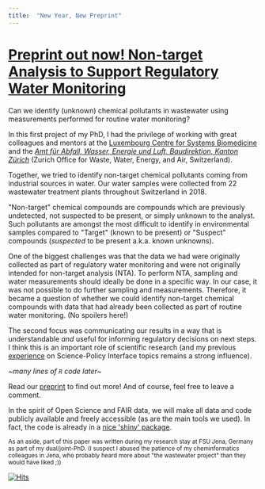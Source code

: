 ```yaml
---
title:  "New Year, New Preprint"
---
```


# [Preprint out now! Non-target Analysis to Support Regulatory Water Monitoring](https://www.researchsquare.com/article/rs-136443/v1)

Can we identify (unknown) chemical pollutants in wastewater using measurements performed for routine water monitoring? 

In this first project of my PhD, I had the privilege of working with great colleagues and mentors at the [Luxembourg Centre for Systems Biomedicine](https://wwwfr.uni.lu/lcsb/research/environmental_cheminformatics/research_projects) and the [*Amt für Abfall, Wasser, Energie und Luft, Baudirektion, Kanton Zürich*](https://www.zh.ch/de/baudirektion/amt-fuer-abfall-wasser-energie-luft.html) (Zurich Office for Waste, Water, Energy, and Air, Switzerland).

Together, we tried to identify non-target chemical pollutants coming from industrial sources in water. Our water samples were collected from 22 wastewater treatment plants throughout Switzerland in 2018.

"Non-target" chemical compounds are compounds which are previously undetected, not suspected to be present, or simply unknown to the analyst. Such pollutants are amongst the most difficult to identify in environmental samples compared to "Target" (known to be present) or "Suspect" compounds (*suspected* to be present a.k.a. known unknowns).

One of the biggest challenges was that the data we had were originally collected as part of regulatory water monitoring and were not originally intended for non-target analysis (NTA). To perform NTA, sampling and water measurements should ideally be done in a specific way. In our case, it was not possible to do further sampling and measurements. Therefore, it became a question of whether we could identify non-target chemical compounds with data that had already been collected as part of routine water monitoring. (No spoilers here!)

The second focus was communicating our results in a way that is understandable *and* useful for informing regulatory decisions on next steps. I think this is an important role of scientific research (and my previous [experience](https://www.ipcp.ch/wp-content/uploads/2019/02/IPCP-Sci-Pol-Report2019.pdf) on Science-Policy Interface topics remains a strong influence).

*~many lines of `R` code later~*

Read our [preprint](https://www.researchsquare.com/article/rs-136443/v1) to find out more! And of course, feel free to leave a comment.

In the spirit of Open Science and FAIR data, we will make all data and code publicly available and freely accessible (as are the main tools we used). In fact, the code is already in a [nice 'shiny' package](https://git-r3lab.uni.lu/eci/shinyscreen).

<sub>As an aside, part of this paper was written during my research stay at FSU Jena, Germany as part of my dual/joint-PhD. (I suspect I abused the patience of my cheminformatics colleagues in Jena, who probably heard more about "the wastewater project" than they would have liked ;))</sub> 


[![Hits](https://hits.seeyoufarm.com/api/count/incr/badge.svg?url=https%3A%2F%2Fadelenel.ai%2Fawelpub%2F&count_bg=%23609C2A&title_bg=%23555555&icon=&icon_color=%23E7E7E7&title=hits&edge_flat=false)](https://hits.seeyoufarm.com) 


